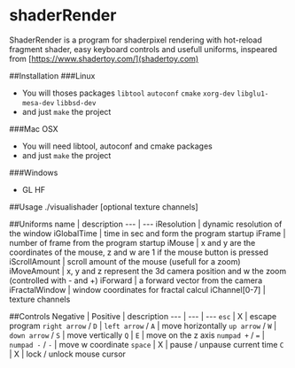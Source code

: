 # shaderRender

ShaderRender is a program for shaderpixel rendering with hot-reload fragment shader, easy keyboard controls and usefull uniforms, inspeared from [https://www.shadertoy.com/](shadertoy.com)

##Installation
###Linux
+ You will thoses packages `libtool` `autoconf` `cmake` `xorg-dev` `libglu1-mesa-dev` `libbsd-dev`
+ and just `make` the project

###Mac OSX
+ You will need libtool, autoconf and cmake packages
+ and just `make` the project

###Windows
+ GL HF

##Usage
./visualishader <shader file> [optional texture channels]

##Uniforms
name | description
--- | ---
iResolution | dynamic resolution of the window
iGlobalTime | time in sec and form the program startup
iFrame | number of frame from the program startup
iMouse | x and y are the coordinates of the mouse, z and w are 1 if the mouse button is pressed
iScrollAmount | scroll amount of the mouse (usefull for a zoom)
iMoveAmount | x, y and z represent the 3d camera position and w the zoom (controlled with - and +)
iForward | a forward vector from the camera
iFractalWindow | window coordinates for fractal calcul
iChannel[0-7] | texture channels

##Controls
Negative | Positive | description
--- | --- | ---
`esc` | X | escape program
`right arrow` / `D` | `left arrow` / `A` | move horizontally
`up arrow` / `W` | `down arrow` / `S` | move vertically
`Q` | `E` | move on the z axis
`numpad +` / `=` | `numpad -` / `-` | move w coordinate
`space` | X | pause / unpause current time
`C` | X | lock / unlock mouse cursor
